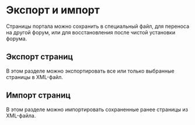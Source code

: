 # Экспорт и импорт
Страницы портала можно сохранить в специальный файл, для переноса на другой форум, или для восстановления после чистой установки форума.

## Экспорт страниц
В этом разделе можно экспортировать все или только выбранные страницы в XML-файл.

## Импорт страниц
В этом разделе можно импортировать сохраненные ранее страницы из XML-файла.